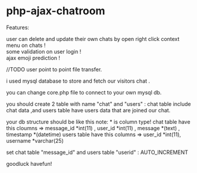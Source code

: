 # php-ajax-chatroom

Features:


user can delete and update their own chats by open
right click context menu on chats ! <br>
some validation on user login !<br>
ajax emoji prediction !

//TODO user point to point file transfer.


i used mysql database to store and fetch our visitors chat .

you can change core.php file to connect to your own mysql db.

you should create 2 table with name "chat" and "users" : chat table include chat data ,and users table have users data that are joined our chat.

your db structure should be like this
note: * is column type!
chat table have this cloumns => message_id *int(11) , user_id *int(11)	 , message *(text) , timestamp *(datetime)
users table have this columns => user_id *int(11), username *varchar(25)	

set chat table "message_id" and users table "userid" : AUTO_INCREMENT	

goodluck 
havefun!
